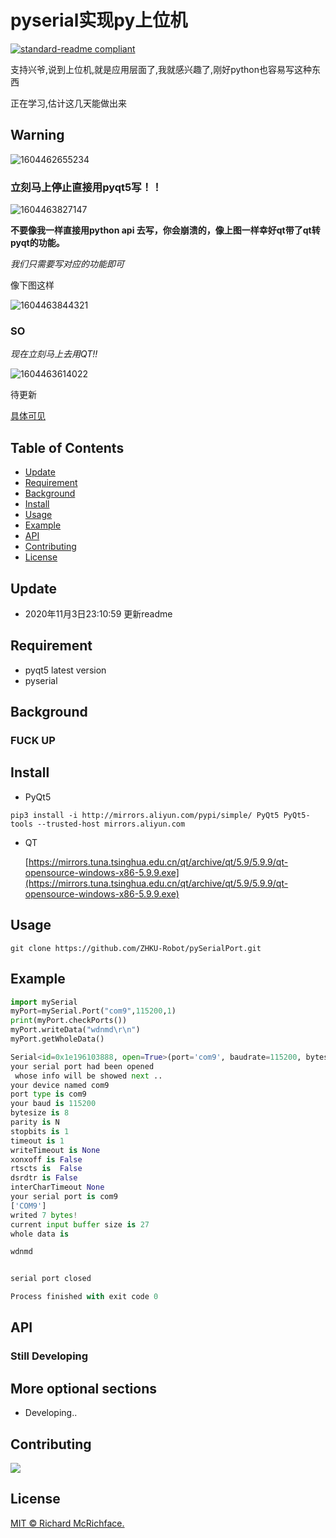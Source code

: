 # pyserial实现py上位机
[![standard-readme compliant](https://img.shields.io/badge/readme%20style-standard-brightgreen.svg?style=flat-square)](https://github.com/RichardLitt/standard-readme)

支持兴爷,说到上位机,就是应用层面了,我就感兴趣了,刚好python也容易写这种东西

正在学习,估计这几天能做出来

## Warning

![1604462655234](img/1604462655234.png)

### 立刻马上停止直接用pyqt5写！！

![1604463827147](img/1604463827147.png)

**不要像我一样直接用python api 去写，你会崩溃的，像上图一样幸好qt带了qt转pyqt的功能。**

*我们只需要写对应的功能即可*

像下图这样

![1604463844321](img/1604463844321.png)

### SO
*现在立刻马上去用QT!!*

![1604463614022](img/1604463614022.png)

待更新

[具体可见](https://blog.csdn.net/qq_23237491/article/details/90711138)


## Table of Contents

- [Update](#Update)
- [Requirement](#Requirement)
- [Background](#background)
- [Install](#install)
- [Usage](#usage)
- [Example](#Example)
- [API](#api)
- [Contributing](#contributing)
- [License](#license)

## Update

- 2020年11月3日23:10:59 更新readme

## Requirement

- pyqt5 latest version
- pyserial

## Background

### FUCK UP

## Install

- PyQt5

```
pip3 install -i http://mirrors.aliyun.com/pypi/simple/ PyQt5 PyQt5-tools --trusted-host mirrors.aliyun.com
```

- QT

    [https://mirrors.tuna.tsinghua.edu.cn/qt/archive/qt/5.9/5.9.9/qt-opensource-windows-x86-5.9.9.exe](https://mirrors.tuna.tsinghua.edu.cn/qt/archive/qt/5.9/5.9.9/qt-opensource-windows-x86-5.9.9.exe)

## Usage

```
git clone https://github.com/ZHKU-Robot/pySerialPort.git
```

## Example

```python
import mySerial
myPort=mySerial.Port("com9",115200,1)
print(myPort.checkPorts())
myPort.writeData("wdnmd\r\n")
myPort.getWholeData()
```

```python
Serial<id=0x1e196103888, open=True>(port='com9', baudrate=115200, bytesize=8, parity='N', stopbits=1, timeout=1, xonxoff=False, rtscts=False, dsrdtr=False)
your serial port had been opened 
 whose info will be showed next ..
your device named com9
port type is com9
your baud is 115200
bytesize is 8
parity is N
stopbits is 1
timeout is 1
writeTimeout is None
xonxoff is False
rtscts is  False
dsrdtr is False
interCharTimeout None
your serial port is com9
['COM9']
writed 7 bytes!
current input buffer size is 27
whole data is

wdnmd


serial port closed

Process finished with exit code 0

```



## API

### Still Developing

## More optional sections

- Developing..

## Contributing

<img src="https://avatars2.githubusercontent.com/u/44287052?s=60&amp;v=4" />



## License

[MIT © Richard McRichface.](../LICENSE)
